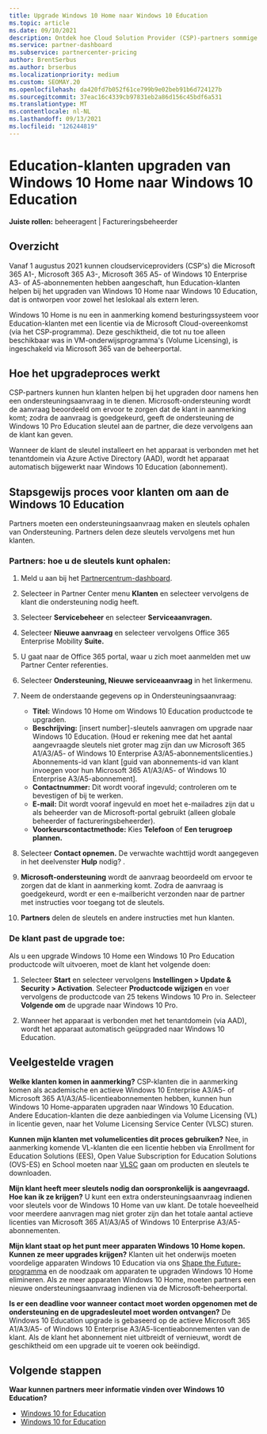 ```yaml
---
title: Upgrade Windows 10 Home naar Windows 10 Education
ms.topic: article
ms.date: 09/10/2021
description: Ontdek hoe Cloud Solution Provider (CSP)-partners sommige van hun Education-klanten kunnen upgraden van Windows 10 Home naar Windows 10 Education
ms.service: partner-dashboard
ms.subservice: partnercenter-pricing
author: BrentSerbus
ms.author: brserbus
ms.localizationpriority: medium
ms.custom: SEOMAY.20
ms.openlocfilehash: da420fd7b052f61ce799b9e02beb91b6d724127b
ms.sourcegitcommit: 37eac16c4339cb97831eb2a86d156c45bdf6a531
ms.translationtype: MT
ms.contentlocale: nl-NL
ms.lasthandoff: 09/13/2021
ms.locfileid: "126244819"
---
```

# <a name="upgrade-education-customers-from-windows-10-home-to-windows-10-education"></a>Education-klanten upgraden van Windows 10 Home naar Windows 10 Education

**Juiste rollen:** beheeragent | Factureringsbeheerder

## <a name="overview"></a>Overzicht

Vanaf 1 augustus 2021 kunnen cloudserviceproviders (CSP's) die Microsoft 365 A1-, Microsoft 365 A3-, Microsoft 365 A5- of Windows 10 Enterprise A3- of A5-abonnementen hebben aangeschaft, hun Education-klanten helpen bij het upgraden van Windows 10 Home naar Windows 10 Education, dat is ontworpen voor zowel het leslokaal als extern leren.

Windows 10 Home is nu een in aanmerking komend besturingssysteem voor Education-klanten met een licentie via de Microsoft Cloud-overeenkomst (via het CSP-programma). Deze geschiktheid, die tot nu toe alleen beschikbaar was in VM-onderwijsprogramma's (Volume Licensing), is ingeschakeld via Microsoft 365 van de beheerportal. 

## <a name="how-the-upgrade-process-works"></a>Hoe het upgradeproces werkt

CSP-partners kunnen hun klanten helpen bij het upgraden door namens hen een ondersteuningsaanvraag in te dienen. Microsoft-ondersteuning wordt de aanvraag beoordeeld om ervoor te zorgen dat de klant in aanmerking komt; zodra de aanvraag is goedgekeurd, geeft de ondersteuning de Windows 10 Pro Education sleutel aan de partner, die deze vervolgens aan de klant kan geven.

Wanneer de klant de sleutel installeert en het apparaat is verbonden met het tenantdomein via Azure Active Directory (AAD), wordt het apparaat automatisch bijgewerkt naar Windows 10 Education (abonnement).   

## <a name="step-by-step-process-for-customers-to-get-windows-10-education"></a>Stapsgewijs proces voor klanten om aan de Windows 10 Education

Partners moeten een ondersteuningsaanvraag maken en sleutels ophalen van Ondersteuning. Partners delen deze sleutels vervolgens met hun klanten.

### <a name="partners--how-to-get-the-keys"></a>Partners: hoe u de sleutels kunt ophalen:

1. Meld u aan bij het [Partnercentrum-dashboard](https://partner.microsoft.com/dashboard).

2. Selecteer in Partner Center menu **Klanten** en selecteer vervolgens de klant die ondersteuning nodig heeft.

3. Selecteer **Servicebeheer** en selecteer **Serviceaanvragen.**

4. Selecteer **Nieuwe aanvraag** en selecteer vervolgens Office 365 Enterprise Mobility **Suite.**

5. U gaat naar de Office 365 portal, waar u zich moet aanmelden met uw Partner Center referenties.

6. Selecteer **Ondersteuning, Nieuwe serviceaanvraag** in het linkermenu.

7. Neem de onderstaande gegevens op in Ondersteuningsaanvraag:

   - **Titel:** Windows 10 Home om Windows 10 Education productcode te upgraden.
   - **Beschrijving:** [insert number]-sleutels aanvragen om upgrade naar Windows 10 Education. (Houd er rekening mee dat het aantal aangevraagde sleutels niet groter mag zijn dan uw Microsoft 365 A1/A3/A5- of Windows 10 Enterprise A3/A5-abonnementslicenties.) Abonnements-id van klant [guid van abonnements-id van klant invoegen voor hun Microsoft 365 A1/A3/A5- of Windows 10 Enterprise A3/A5-abonnement].
   - **Contactnummer:** Dit wordt vooraf ingevuld; controleren om te bevestigen of bij te werken.
   - **E-mail:** Dit wordt vooraf ingevuld en moet het e-mailadres zijn dat u als beheerder van de Microsoft-portal gebruikt (alleen globale beheerder of factureringsbeheerder).
   - **Voorkeurscontactmethode:** Kies **Telefoon** of **Een terugroep plannen.**

8. Selecteer **Contact opnemen.** De verwachte wachttijd wordt aangegeven in het deelvenster **Hulp** nodig? .

9. **Microsoft-ondersteuning** wordt de aanvraag beoordeeld om ervoor te zorgen dat de klant in aanmerking komt. Zodra de aanvraag is goedgekeurd, wordt er een e-mailbericht verzonden naar de partner met instructies voor toegang tot de sleutels.

10. **Partners** delen de sleutels en andere instructies met hun klanten.

### <a name="customer-applies-the-upgrade"></a>De klant past de upgrade toe:

Als u een upgrade Windows 10 Home een Windows 10 Pro Education productcode wilt uitvoeren, moet de klant het volgende doen:  

1. Selecteer **Start** en selecteer vervolgens **Instellingen > Update & Security > Activation**. Selecteer **Productcode wijzigen** en voer vervolgens de productcode van 25 tekens Windows 10 Pro in. Selecteer **Volgende om** de upgrade naar Windows 10 Pro.

2. Wanneer het apparaat is verbonden met het tenantdomein (via AAD), wordt het apparaat automatisch geüpgraded naar Windows 10 Education.  

## <a name="frequently-asked-questions"></a>Veelgestelde vragen

**Welke klanten komen in aanmerking?**
CSP-klanten die in aanmerking komen als academische en actieve Windows 10 Enterprise A3/A5- of Microsoft 365 A1/A3/A5-licentieabonnementen hebben, kunnen hun Windows 10 Home-apparaten upgraden naar Windows 10 Education. Andere Education-klanten die deze aanbiedingen via Volume Licensing (VL) in licentie geven, naar het Volume Licensing Service Center (VLSC) sturen.

**Kunnen mijn klanten met volumelicenties dit proces gebruiken?**
Nee, in aanmerking komende VL-klanten die een licentie hebben via Enrollment for Education Solutions (EES), Open Value Subscription for Education Solutions (OVS-ES) en School moeten naar [VLSC](https://www.microsoft.com/Licensing/servicecenter/default.aspx) gaan om producten en sleutels te downloaden. 

**Mijn klant heeft meer sleutels nodig dan oorspronkelijk is aangevraagd. Hoe kan ik ze krijgen?**
U kunt een extra ondersteuningsaanvraag indienen voor sleutels voor de Windows 10 Home van uw klant. De totale hoeveelheid voor meerdere aanvragen mag niet groter zijn dan het totale aantal actieve licenties van Microsoft 365 A1/A3/A5 of Windows 10 Enterprise A3/A5-abonnementen.

**Mijn klant staat op het punt meer apparaten Windows 10 Home kopen. Kunnen ze meer upgrades krijgen?**
Klanten uit het onderwijs moeten voordelige apparaten Windows 10 Education via ons [Shape the Future-programma](https://www.microsoft.com/education/products/windows/shapethefuture.aspx) en de noodzaak om apparaten te upgraden Windows 10 Home elimineren. Als ze meer apparaten Windows 10 Home, moeten partners een nieuwe ondersteuningsaanvraag indienen via de Microsoft-beheerportal.

**Is er een deadline voor wanneer contact moet worden opgenomen met de ondersteuning en de upgradesleutel moet worden ontvangen?**
De Windows 10 Education upgrade is gebaseerd op de actieve Microsoft 365 A1/A3/A5- of Windows 10 Enterprise A3/A5-licentieabonnementen van de klant. Als de klant het abonnement niet uitbreidt of vernieuwt, wordt de geschiktheid om een upgrade uit te voeren ook beëindigd.

## <a name="next-steps"></a>Volgende stappen

**Waar kunnen partners meer informatie vinden over Windows 10 Education?**

- [Windows 10 for Education](https://www.microsoft.com/en-us/education/products/windows/features)
- [Windows 10 for Education](/education/windows/)
